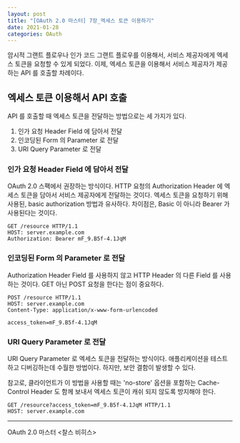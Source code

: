 ```yaml
---
layout: post
title: "[OAuth 2.0 마스터] 7장_엑세스 토큰 이용하기"
date: 2021-01-28
categories: OAuth
---
```


암시적 그랜트 플로우나 인가 코드 그랜트 플로우를 이용해서,
서비스 제공자에게 엑세스 토큰을 요청할 수 있게 되었다.
이제, 엑세스 토큰을 이용해서 서비스 제공자가 제공하는 API 를 호출할 차례이다.

## 엑세스 토큰 이용해서 API 호출

API 를 호출할 때 엑세스 토큰을 전달하는 방법으로는 세 가지가 있다.

1. 인가 요청 Header Field 에 담아서 전달
2. 인코딩된 Form 의 Parameter 로 전달
3. URI Query Parameter 로 전달

### 인가 요청 Header Field 에 담아서 전달

OAuth 2.0 스팩에서 권장하는 방식이다.
HTTP 요청의 Authorization Header 에 엑세스 토큰을 담아서 서비스 제공자에게 전달하는 것이다.
엑세스 토큰을 요청하기 위해 사용된, basic authorization 방법과 유사하다.
차이점은, Basic 이 아니라 Bearer 가 사용된다는 것이다. 

```http request
GET /resource HTTP/1.1
HOST: server.example.com
Authorization: Bearer mF_9.B5f-4.1JqM
```

### 인코딩된 Form 의 Parameter 로 전달

Authorization Header Field 를 사용하지 않고 HTTP Header 의 다른 Field 를 사용하는 것이다.
GET 아닌 POST 요청을 한다는 점이 중요하다.

```http request
POST /resource HTTP/1.1
HOST: server.example.com
Content-Type: application/x-www-form-urlencoded

access_token=mF_9.B5f-4.1JqM
```

### URI Query Parameter 로 전달

URI Query Parameter 로 엑세스 토큰을 전달하는 방식이다.
애플리케이션을 테스트하고 디버깅하는데 수월한 방법이다.
하지만, 보안 결함이 발생할 수 있다.

참고로, 클라이언트가 이 방법을 사용할 때는
'no-store' 옵션을 포함하는 Cache-Control Header 도 함께 보내서
엑세스 토큰이 캐쉬 되지 않도록 방지해야 한다.

```http request
GET /resource?access_token=mF_9.B5f-4.1JqM HTTP/1.1
HOST: server.example.com
```
---

OAuth 2.0 마스터 <찰스 비히스>